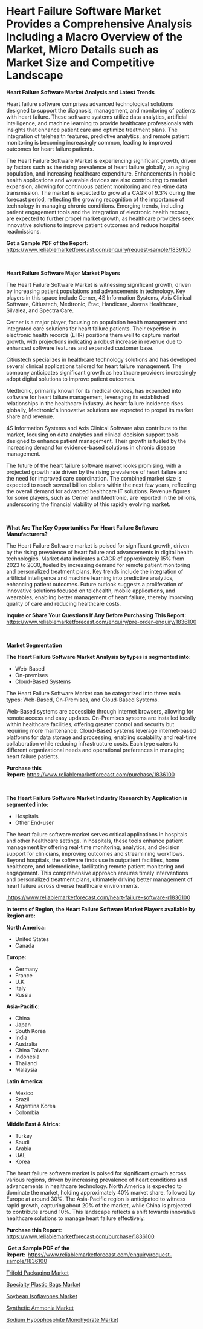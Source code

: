 <p><h1>Heart Failure Software Market Provides a Comprehensive Analysis Including a Macro Overview of the Market, Micro Details such as Market Size and Competitive Landscape</h1></p><p><strong>Heart Failure Software Market Analysis and Latest Trends</strong></p>
<p><p>Heart failure software comprises advanced technological solutions designed to support the diagnosis, management, and monitoring of patients with heart failure. These software systems utilize data analytics, artificial intelligence, and machine learning to provide healthcare professionals with insights that enhance patient care and optimize treatment plans. The integration of telehealth features, predictive analytics, and remote patient monitoring is becoming increasingly common, leading to improved outcomes for heart failure patients.</p><p>The Heart Failure Software Market is experiencing significant growth, driven by factors such as the rising prevalence of heart failure globally, an aging population, and increasing healthcare expenditure. Enhancements in mobile health applications and wearable devices are also contributing to market expansion, allowing for continuous patient monitoring and real-time data transmission. The market is expected to grow at a CAGR of 9.3% during the forecast period, reflecting the growing recognition of the importance of technology in managing chronic conditions. Emerging trends, including patient engagement tools and the integration of electronic health records, are expected to further propel market growth, as healthcare providers seek innovative solutions to improve patient outcomes and reduce hospital readmissions.</p></p>
<p><strong>Get a Sample PDF of the Report:&nbsp;</strong> <a href="https://www.reliablemarketforecast.com/enquiry/request-sample/1836100?utm_campaign=1578&utm_medium=2&utm_source=Github&utm_content=ia&utm_term=16102024&utm_id=heart-failure-software">https://www.reliablemarketforecast.com/enquiry/request-sample/1836100</a></p>
<p>&nbsp;</p>
<p><strong>Heart Failure Software Major Market Players</strong></p>
<p><p>The Heart Failure Software Market is witnessing significant growth, driven by increasing patient populations and advancements in technology. Key players in this space include Cerner, 4S Information Systems, Axis Clinical Software, Citiustech, Medtronic, Etac, Handicare, Joerns Healthcare, Silvalea, and Spectra Care.</p><p>Cerner is a major player, focusing on population health management and integrated care solutions for heart failure patients. Their expertise in electronic health records (EHR) positions them well to capture market growth, with projections indicating a robust increase in revenue due to enhanced software features and expanded customer base.</p><p>Citiustech specializes in healthcare technology solutions and has developed several clinical applications tailored for heart failure management. The company anticipates significant growth as healthcare providers increasingly adopt digital solutions to improve patient outcomes.</p><p>Medtronic, primarily known for its medical devices, has expanded into software for heart failure management, leveraging its established relationships in the healthcare industry. As heart failure incidence rises globally, Medtronic's innovative solutions are expected to propel its market share and revenue.</p><p>4S Information Systems and Axis Clinical Software also contribute to the market, focusing on data analytics and clinical decision support tools designed to enhance patient management. Their growth is fueled by the increasing demand for evidence-based solutions in chronic disease management.</p><p>The future of the heart failure software market looks promising, with a projected growth rate driven by the rising prevalence of heart failure and the need for improved care coordination. The combined market size is expected to reach several billion dollars within the next few years, reflecting the overall demand for advanced healthcare IT solutions. Revenue figures for some players, such as Cerner and Medtronic, are reported in the billions, underscoring the financial viability of this rapidly evolving market.</p></p>
<p>&nbsp;</p>
<p><strong>What Are The Key Opportunities For Heart Failure Software Manufacturers?</strong></p>
<p><p>The Heart Failure Software market is poised for significant growth, driven by the rising prevalence of heart failure and advancements in digital health technologies. Market data indicates a CAGR of approximately 15% from 2023 to 2030, fueled by increasing demand for remote patient monitoring and personalized treatment plans. Key trends include the integration of artificial intelligence and machine learning into predictive analytics, enhancing patient outcomes. Future outlook suggests a proliferation of innovative solutions focused on telehealth, mobile applications, and wearables, enabling better management of heart failure, thereby improving quality of care and reducing healthcare costs.</p></p>
<p><strong>Inquire or Share Your Questions If Any Before Purchasing This Report:</strong> <a href="https://www.reliablemarketforecast.com/enquiry/pre-order-enquiry/1836100?utm_campaign=1578&utm_medium=2&utm_source=Github&utm_content=ia&utm_term=16102024&utm_id=heart-failure-software">https://www.reliablemarketforecast.com/enquiry/pre-order-enquiry/1836100</a></p>
<p>&nbsp;</p>
<p><strong>Market Segmentation</strong></p>
<p><strong>The Heart Failure Software Market Analysis by types is segmented into:</strong></p>
<p><ul><li>Web-Based</li><li>On-premises</li><li>Cloud-Based Systems</li></ul></p>
<p><p>The Heart Failure Software Market can be categorized into three main types: Web-Based, On-Premises, and Cloud-Based Systems. </p><p>Web-Based systems are accessible through internet browsers, allowing for remote access and easy updates. On-Premises systems are installed locally within healthcare facilities, offering greater control and security but requiring more maintenance. Cloud-Based systems leverage internet-based platforms for data storage and processing, enabling scalability and real-time collaboration while reducing infrastructure costs. Each type caters to different organizational needs and operational preferences in managing heart failure patients.</p></p>
<p><strong>Purchase this Report:&nbsp;</strong><a href="https://www.reliablemarketforecast.com/purchase/1836100?utm_campaign=1578&utm_medium=2&utm_source=Github&utm_content=ia&utm_term=16102024&utm_id=heart-failure-software">https://www.reliablemarketforecast.com/purchase/1836100</a></p>
<p>&nbsp;</p>
<p><strong>The Heart Failure Software Market Industry Research by Application is segmented into:</strong></p>
<p><ul><li>Hospitals</li><li>Other End-user</li></ul></p>
<p><p>The heart failure software market serves critical applications in hospitals and other healthcare settings. In hospitals, these tools enhance patient management by offering real-time monitoring, analytics, and decision support for clinicians, improving outcomes and streamlining workflows. Beyond hospitals, the software finds use in outpatient facilities, home healthcare, and telemedicine, facilitating remote patient monitoring and engagement. This comprehensive approach ensures timely interventions and personalized treatment plans, ultimately driving better management of heart failure across diverse healthcare environments.</p></p>
<p><a href="https://www.reliablemarketforecast.com/heart-failure-software-r1836100?utm_campaign=1578&utm_medium=2&utm_source=Github&utm_content=ia&utm_term=16102024&utm_id=heart-failure-software">&nbsp;https://www.reliablemarketforecast.com/heart-failure-software-r1836100</a></p>
<p><strong>In terms of Region, the Heart Failure Software Market Players available by Region are:</strong></p>
<p>
    <p> <strong> North America: </strong>
        <ul>
            <li>United States</li>
            <li>Canada</li>
        </ul>
        </p> 
    <p> <strong> Europe: </strong>
        <ul>
            <li>Germany</li>
            <li>France</li>
            <li>U.K.</li>
            <li>Italy</li>
            <li>Russia</li>
        </ul>
        </p> 
    <p> <strong> Asia-Pacific: </strong>
        <ul>
            <li>China</li>
            <li>Japan</li>
            <li>South Korea</li>
            <li>India</li>
            <li>Australia</li>
            <li>China Taiwan</li>
            <li>Indonesia</li>
            <li>Thailand</li>
            <li>Malaysia</li>
        </ul>
        </p> 
    <p> <strong> Latin America: </strong>
        <ul>
            <li>Mexico</li>
            <li>Brazil</li>
            <li>Argentina Korea</li>
            <li>Colombia</li>
        </ul>
        </p> 
    <p> <strong> Middle East & Africa: </strong>
        <ul>
            <li>Turkey</li>
            <li>Saudi</li>
            <li>Arabia</li>
            <li>UAE</li>
            <li>Korea</li>
        </ul>
    </p>
    </p>
<p><p>The heart failure software market is poised for significant growth across various regions, driven by increasing prevalence of heart conditions and advancements in healthcare technology. North America is expected to dominate the market, holding approximately 40% market share, followed by Europe at around 30%. The Asia-Pacific region is anticipated to witness rapid growth, capturing about 20% of the market, while China is projected to contribute around 10%. This landscape reflects a shift towards innovative healthcare solutions to manage heart failure effectively.</p></p>
<p><strong>Purchase this Report: </strong><a href="https://www.reliablemarketforecast.com/purchase/1836100?utm_campaign=1578&utm_medium=2&utm_source=Github&utm_content=ia&utm_term=16102024&utm_id=heart-failure-software">https://www.reliablemarketforecast.com/purchase/1836100</a></p>
<p>&nbsp;<strong>Get a Sample PDF of the Report:&nbsp;&nbsp;</strong><a href="https://www.reliablemarketforecast.com/enquiry/request-sample/1836100?utm_campaign=1578&utm_medium=2&utm_source=Github&utm_content=ia&utm_term=16102024&utm_id=heart-failure-software">https://www.reliablemarketforecast.com/enquiry/request-sample/1836100</a></p>
<p><strong></strong></p>
<p><p><a href="https://www.linkedin.com/pulse/strategic-forecast-trifold-packaging-market-growth-trends-size-iv2lc?utm_campaign=1578&utm_medium=2&utm_source=Github&utm_content=ia&utm_term=16102024&utm_id=heart-failure-software">Trifold Packaging Market</a></p><p><a href="https://www.linkedin.com/pulse/investing-specialty-plastic-bags-market-trends-leading-products-dntec?utm_campaign=1578&utm_medium=2&utm_source=Github&utm_content=ia&utm_term=16102024&utm_id=heart-failure-software">Specialty Plastic Bags Market</a></p><p><a href="https://www.linkedin.com/pulse/soybean-isoflavones-market-growth-segmentation-regional-analysis-qve6c?utm_campaign=1578&utm_medium=2&utm_source=Github&utm_content=ia&utm_term=16102024&utm_id=heart-failure-software">Soybean Isoflavones Market</a></p><p><a href="https://www.linkedin.com/pulse/future-trends-global-synthetic-ammonia-market-insights-analysis-fyiwc?utm_campaign=1578&utm_medium=2&utm_source=Github&utm_content=ia&utm_term=16102024&utm_id=heart-failure-software">Synthetic Ammonia Market</a></p><p><a href="https://www.linkedin.com/pulse/global-sodium-hypophosphite-monohydrate-market-focus-application-kv5fc?utm_campaign=1578&utm_medium=2&utm_source=Github&utm_content=ia&utm_term=16102024&utm_id=heart-failure-software">Sodium Hypophosphite Monohydrate Market</a></p></p>